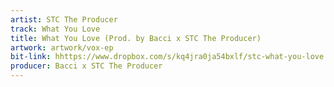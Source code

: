 ```yaml
---
artist: STC The Producer
track: What You Love
title: What You Love (Prod. by Bacci x STC The Producer)
artwork: artwork/vox-ep
bit-link: hhttps://www.dropbox.com/s/kq4jra0ja54bxlf/stc-what-you-love.mp3?dl=1
producer: Bacci x STC The Producer
---
```


